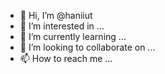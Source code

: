 - 👋 Hi, I’m @haniiut
- 👀 I’m interested in ...
- 🌱 I’m currently learning ...
- 💞️ I’m looking to collaborate on ...
- 📫 How to reach me ...

<!---
haniiut/haniiut is a ✨ special ✨ repository because its `README.md` (this file) appears on your GitHub profile.
You can click the Preview link to take a look at your changes.
--->
